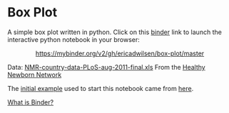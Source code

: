 # Box Plot
A simple box plot written in python.  Click on this [binder](https://mybinder.org/) link to launch the interactive python notebook in your browser: 

<p align="center">  
<a href="https://mybinder.org/v2/gh/ericadwilsen/box-plot/73efcaa88bc99470cc0504b78ca94cde8b36d64d">https://mybinder.org/v2/gh/ericadwilsen/box-plot/master</a>
</p>

Data: [NMR-country-data-PLoS-aug-2011-final.xls](https://www.healthynewbornnetwork.org/resource/neonatal-mortality-rate-country-data-excel-spreadsheet/)  From the [Healthy Newborn Network](https://www.healthynewbornnetwork.org/)

The [initial example](https://mybinder.org/v2/gh/plotly/plotly.py/doc-prod?filepath=doc%2Fpython/box-plots.md) used to start this notebook came from [here](https://github.com/plotly/plotly.py/tree/d66e7719a639e8080be4c93215e22c17e2e9cc4a).

[What is Binder?](https://mybinder.readthedocs.io/en/latest/)

